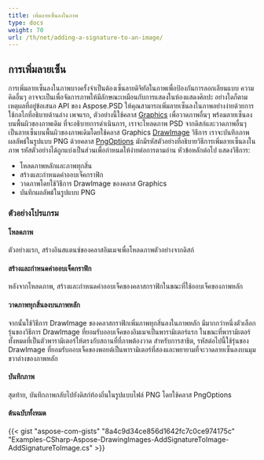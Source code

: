 ```yaml
---
title: เพิ่มลายเซ็นลงในภาพ
type: docs
weight: 70
url: /th/net/adding-a-signature-to-an-image/
---
```


## **การเพิ่มลายเซ็น**


การเพิ่มลายเซ็นลงในภาพบางครั้งจำเป็นต้องเซ็นลายดิจิทัลในภาพเพื่อป้องกันการลอกเลียนแบบ ความคิดอื่นๆ อาจจะเป็นเพื่อจัดการภาพให้มีลักษณะเหมือนกับการแสดงในห้องแสดงศิลปะ อย่างใดก็ตามเหตุผลที่อยู่ข้อเสนอ  API ของ Aspose.PSD ให้คุณสามารถเพิ่มลายเซ็นลงในภาพอย่างง่ายด้วยการใช้กลไกที่อธิบายด้านล่าง เพจแรก, ตัวอย่างนี้ใช้คลาส [Graphics](https://reference.aspose.com/psd/net/aspose.psd/graphics) เพื่อวาดภาพอื่นๆ พร้อมลายเซ็นลงบนพื้นผิวของภาพเดิม ที่จะอธิบายการดำเนินการ, เราจะโหลดภาพ PSD จากดิสก์และวาดภาพอื่นๆ เป็นลายเซ็นบนพื้นผิวของภาพเดิมโดยใช้คลาส Graphics [DrawImage](https://reference.aspose.com/psd/net/aspose.psd/graphics/methods/drawimage) วิธีการ เราจะบันทึกภาพผลลัพธ์ในรูปแบบ PNG ด้วยคลาส [PngOptions](https://reference.aspose.com/psd/net/aspose.psd.imageoptions/pngoptions) มักมีรหัสตัวอย่างที่อธิบายวิธีการเพิ่มลายเซ็นลงในภาพ รหัสตัวอย่างได้ถูกแบ่งเป็นส่วนเพื่อกำหนดให้ง่ายต่อการตามอ่าน หัวข้อหลักต่อไป แสดงวิธีการ:

- โหลดภาพหลักและภาพทุกสิ่น
- สร้างและกำหนดค่าออบเจ็คกราฟิก
- วาดภาพโดยใช้วิธีการ DrawImage ของคลาส Graphics
- บันทึกผลลัพธ์ในรูปแบบ PNG
### **ตัวอย่างโปรแกรม**
#### **โหลดภาพ**
ตัวอย่างแรก, สร้างอินสแตนซ์ของคลาสอิมเมจเพื่อโหลดภาพตัวอย่างจากดิสก์
#### **สร้างและกำหนดค่าออบเจ็คกราฟิก**
หลังจากโหลดภาพ, สร้างและกำหนดค่าออบเจ็คของคลาสกราฟิกในขณะที่ใช้ออบเจ็คของภาพหลัก
#### **วาดภาพทุกสิ่นลงบนภาพหลัก**
จากนั้นใช้วิธีการ DrawImage ของคลาสกราฟิกเพิ่มภาพทุกสิ่นลงในภาพหลัก มีมากกว่าหนึ่งตัวเลือกรุ่นของวิธีการ DrawImage ที่ยอมรับออบเจ็คของอิมเมจเป็นพารามิเตอร์แรก ในขณะที่พารามิเตอร์ทั้งหมดที่เป็นตัวพารามิเตอร์ให้ตรงกับสถานที่ที่ภาพต้องวาด สำหรับการสาธิต, รหัสต่อไปนี้ใช้รุ่นของ DrawImage ที่ยอมรับออบเจ็คของพอยต์เป็นพารามิเตอร์ที่สองและพยายามที่จะวาดลายเซ็นลงบนมุมขวาล่างของภาพหลัก
#### **บันทึกภาพ**
สุดท้าย, บันทึกภาพกลับไปยังดิสก์ท้องถิ่นในรูปแบบไฟล์ PNG โดยใช้คลาส PngOptions
#### **ต้นฉบับทั้งหมด**
{{< gist "aspose-com-gists" "8a4c9d34ce856d1642fc7c0ce974175c" "Examples-CSharp-Aspose-DrawingImages-AddSignatureToImage-AddSignatureToImage.cs" >}}
